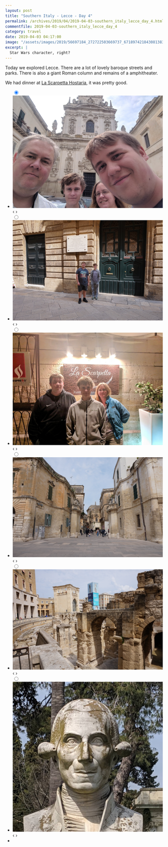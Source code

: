 ```yaml
---
layout: post
title: "Southern Italy - Lecce - Day 4"
permalink: /archives/2019/04/2019-04-03-southern_italy_lecce_day_4.html
commentfile: 2019-04-03-southern_italy_lecce_day_4
category: travel
date: 2019-04-03 04:17:00
image: "/assets/images/2019/56697184_272722503669737_671897421843081383_n_17843855047407613.jpg"
excerpt: |
  Star Wars character, right?
---
```


Today we explored Lecce. There are a lot of lovely baroque streets and parks. There is also a giant Roman column and remains of a amphitheater.

We had dinner at [La Scarpetta Hostaria](https://maps.app.goo.gl/ZyFoLrtTadxThAex7), it was pretty good.

<ul class="slides">
    <input type="radio" name="radio-btn" id="img-1" checked="checked" />
    <li class="slide-container">
        <div class="slide">
          <a href="/assets/images/insta/IMG_20190403_124956.jpg"><img src="/assets/images/insta/IMG_20190403_124956.jpg" /></a>
        </div>			
    	<div class="nav">
      	     <label for="img-6" class="prev">&#x2039;</label>
      	     <label for="img-2" class="next">&#x203a;</label>
    	 </div>
    </li>    <input type="radio" name="radio-btn" id="img-2"  />
    <li class="slide-container">
        <div class="slide">
          <a href="/assets/images/insta/DSC04290.JPG"><img src="/assets/images/insta/DSC04290.JPG" /></a>
        </div>			
    	<div class="nav">
      	     <label for="img-1" class="prev">&#x2039;</label>
      	     <label for="img-3" class="next">&#x203a;</label>
    	 </div>
    </li>    <input type="radio" name="radio-btn" id="img-3"  />
    <li class="slide-container">
        <div class="slide">
          <a href="/assets/images/insta/IMG_20190403_210409-EDIT.jpg"><img src="/assets/images/insta/IMG_20190403_210409-EDIT.jpg" /></a>
        </div>			
    	<div class="nav">
      	     <label for="img-2" class="prev">&#x2039;</label>
      	     <label for="img-4" class="next">&#x203a;</label>
    	 </div>
    </li>    <input type="radio" name="radio-btn" id="img-4"  />
    <li class="slide-container">
        <div class="slide">
          <a href="/assets/images/insta/DSC04259.JPG"><img src="/assets/images/insta/DSC04259.JPG" /></a>
        </div>			
    	<div class="nav">
      	     <label for="img-3" class="prev">&#x2039;</label>
      	     <label for="img-5" class="next">&#x203a;</label>
    	 </div>
    </li>    <input type="radio" name="radio-btn" id="img-5"  />
    <li class="slide-container">
        <div class="slide">
          <a href="/assets/images/insta/DSC04284.JPG"><img src="/assets/images/insta/DSC04284.JPG" /></a>
        </div>			
    	<div class="nav">
      	     <label for="img-4" class="prev">&#x2039;</label>
      	     <label for="img-6" class="next">&#x203a;</label>
    	 </div>
    </li>
    <input type="radio" name="radio-btn" id="img-6" />
    <li class="slide-container">
        <div class="slide">
          <a href="/assets/images/2019/56697184_272722503669737_671897421843081383_n_17843855047407613.jpg"><img src="/assets/images/2019/56697184_272722503669737_671897421843081383_n_17843855047407613.jpg" /></a>
        </div>
    	<div class="nav">
      	     <label for="img-5" class="prev">&#x2039;</label>
      	     <label for="img-1" class="next">&#x203a;</label>
    	 </div>
    </li>
  <li class="nav-dots">
      <label for="img-1" class="nav-dot" id="img-dot-1"></label>
      <label for="img-2" class="nav-dot" id="img-dot-2"></label>
      <label for="img-3" class="nav-dot" id="img-dot-3"></label>
      <label for="img-4" class="nav-dot" id="img-dot-4"></label>
      <label for="img-5" class="nav-dot" id="img-dot-5"></label>
      <label for="img-6" class="nav-dot" id="img-dot-6"></label>
  </li>
</ul>
